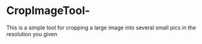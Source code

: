 # CropImageTool-
This is a simple tool for cropping a large image into several small pics in the resolution you given
